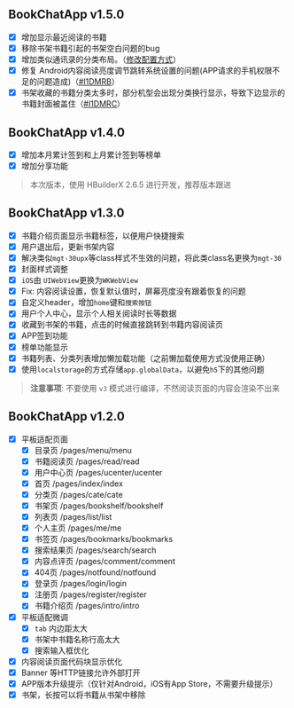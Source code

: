 ## BookChatApp v1.5.0
- [x] 增加显示最近阅读的书籍
- [x] 移除书架书籍引起的书架空白问题的bug
- [x] 增加类似通讯录的分类布局。（[修改配置方式](https://gitee.com/truthhun/BookChatApp/blob/master/pages/cate/cate.vue#L76)）
- [x] 修复 Android内容阅读亮度调节跳转系统设置的问题(APP请求的手机权限不足的问题造成)（[#I1DMRB](https://gitee.com/truthhun/BookChatApp/issues/I1DMRB)）
- [x] 书架收藏的书籍分类太多时，部分机型会出现分类换行显示，导致下边显示的书籍封面被盖住（[#I1DMRC](https://gitee.com/truthhun/BookChatApp/issues/I1DMRC)）

## BookChatApp v1.4.0

- [x] 增加本月累计签到和上月累计签到等榜单
- [x] 增加分享功能

> 本次版本，使用 HBuilderX 2.6.5 进行开发，推荐版本跟进

## BookChatApp v1.3.0
- [x] 书籍介绍页面显示书籍标签，以便用户快捷搜索
- [x] 用户退出后，更新书架内容
- [x] 解决类似`mgt-30upx`等class样式不生效的问题，将此类class名更换为`mgt-30`
- [x] 封面样式调整
- [x] `iOS`由 `UIWebView`更换为`WKWebView`
- [x] Fix: 内容阅读设置，恢复默认值时，屏幕亮度没有跟着恢复的问题
- [x] 自定义header，增加`home`键和`搜索按钮`
- [x] 用户个人中心，显示个人相关阅读时长等数据
- [x] 收藏到书架的书籍，点击的时候直接跳转到书籍内容阅读页
- [x] APP签到功能
- [x] 榜单功能显示
- [x] 书籍列表、分类列表增加懒加载功能（之前懒加载使用方式没使用正确）
- [x] 使用`localstorage`的方式存储`app.globalData`，以避免`h5`下的其他问题 

> **注意事项**: 不要使用 `v3` 模式进行编译，不然阅读页面的内容会渲染不出来

## BookChatApp v1.2.0
- [x] 平板适配页面
	- [x] 目录页            /pages/menu/menu
	- [x] 书籍阅读页         /pages/read/read
	- [x] 用户中心页         /pages/ucenter/ucenter
	- [x] 首页              /pages/index/index
	- [x] 分类页            /pages/cate/cate
	- [x] 书架页            /pages/bookshelf/bookshelf
	- [x] 列表页            /pages/list/list
	- [x] 个人主页          /pages/me/me
	- [x] 书签页            /pages/bookmarks/bookmarks
	- [x] 搜索结果页         /pages/search/search
	- [x] 内容点评页         /pages/comment/comment
	- [x] 404页            /pages/notfound/notfound
	- [x] 登录页            /pages/login/login
	- [x] 注册页            /pages/register/register
	- [x] 书籍介绍页         /pages/intro/intro
- [x] 平板适配微调
	- [x] `tab` 内边距太大
	- [x] 书架中书籍名称行高太大
	- [x] 搜索输入框优化
- [x] 内容阅读页面代码块显示优化
- [x] Banner 等HTTP链接允许外部打开
- [x] APP版本升级提示（仅针对Android，iOS有App Store，不需要升级提示） 
- [x] 书架，长按可以将书籍从书架中移除